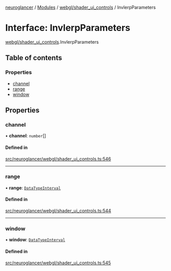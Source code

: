 [neuroglancer](../README.md) / [Modules](../modules.md) / [webgl/shader\_ui\_controls](../modules/webgl_shader_ui_controls.md) / InvlerpParameters

# Interface: InvlerpParameters

[webgl/shader_ui_controls](../modules/webgl_shader_ui_controls.md).InvlerpParameters

## Table of contents

### Properties

- [channel](webgl_shader_ui_controls.InvlerpParameters.md#channel)
- [range](webgl_shader_ui_controls.InvlerpParameters.md#range)
- [window](webgl_shader_ui_controls.InvlerpParameters.md#window)

## Properties

### channel

• **channel**: `number`[]

#### Defined in

[src/neuroglancer/webgl/shader_ui_controls.ts:546](https://github.com/ActiveBrainAtlas2/neuroglancer/blob/1beb5d34/src/neuroglancer/webgl/shader_ui_controls.ts#L546)

___

### range

• **range**: [`DataTypeInterval`](../modules/util_lerp.md#datatypeinterval)

#### Defined in

[src/neuroglancer/webgl/shader_ui_controls.ts:544](https://github.com/ActiveBrainAtlas2/neuroglancer/blob/1beb5d34/src/neuroglancer/webgl/shader_ui_controls.ts#L544)

___

### window

• **window**: [`DataTypeInterval`](../modules/util_lerp.md#datatypeinterval)

#### Defined in

[src/neuroglancer/webgl/shader_ui_controls.ts:545](https://github.com/ActiveBrainAtlas2/neuroglancer/blob/1beb5d34/src/neuroglancer/webgl/shader_ui_controls.ts#L545)
